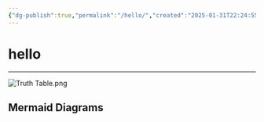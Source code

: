 ```yaml
---
{"dg-publish":true,"permalink":"/hello/","created":"2025-01-31T22:24:55.224+02:00","updated":"2025-01-31T23:30:47.751+02:00"}
---
```


# hello
---

![Truth Table.png](/img/user/assets/img/Truth%20Table.png)

## Mermaid Diagrams
